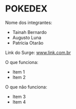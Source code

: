 # POKEDEX

Nome dos integrantes: 
- Tainah Bernardo
- Augusto Luna
- Patrícia Otarão

Link do Surge: www.link.com.br

O que funciona:
- Item 1
- Item 2

O que não funciona: 
- Item 3
- Item 4
